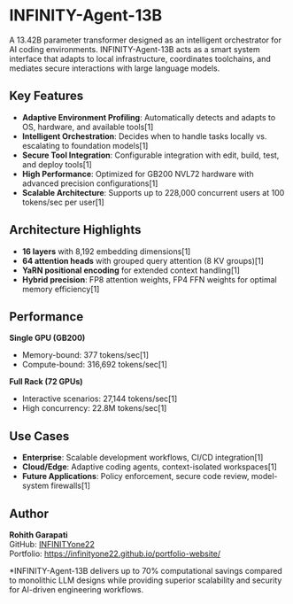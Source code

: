# INFINITY-Agent-13B

A 13.42B parameter transformer designed as an intelligent orchestrator for AI coding environments. INFINITY-Agent-13B acts as a smart system interface that adapts to local infrastructure, coordinates toolchains, and mediates secure interactions with large language models.

## Key Features

- **Adaptive Environment Profiling**: Automatically detects and adapts to OS, hardware, and available tools[1]
- **Intelligent Orchestration**: Decides when to handle tasks locally vs. escalating to foundation models[1]
- **Secure Tool Integration**: Configurable integration with edit, build, test, and deploy tools[1]
- **High Performance**: Optimized for GB200 NVL72 hardware with advanced precision configurations[1]
- **Scalable Architecture**: Supports up to 228,000 concurrent users at 100 tokens/sec per user[1]

## Architecture Highlights

- **16 layers** with 8,192 embedding dimensions[1]
- **64 attention heads** with grouped query attention (8 KV groups)[1]
- **YaRN positional encoding** for extended context handling[1]
- **Hybrid precision**: FP8 attention weights, FP4 FFN weights for optimal memory efficiency[1]

## Performance

**Single GPU (GB200)**
- Memory-bound: 377 tokens/sec[1]
- Compute-bound: 316,692 tokens/sec[1]

**Full Rack (72 GPUs)**
- Interactive scenarios: 27,144 tokens/sec[1]
- High concurrency: 22.8M tokens/sec[1]

## Use Cases

- **Enterprise**: Scalable development workflows, CI/CD integration[1]
- **Cloud/Edge**: Adaptive coding agents, context-isolated workspaces[1]
- **Future Applications**: Policy enforcement, secure code review, model-system firewalls[1]

## Author

**Rohith Garapati**  
GitHub: [INFINITYone22](https://github.com/INFINITYone22)  
Portfolio: https://infinityone22.github.io/portfolio-website/

*INFINITY-Agent-13B delivers up to 70% computational savings compared to monolithic LLM designs while providing superior scalability and security for AI-driven engineering workflows.
